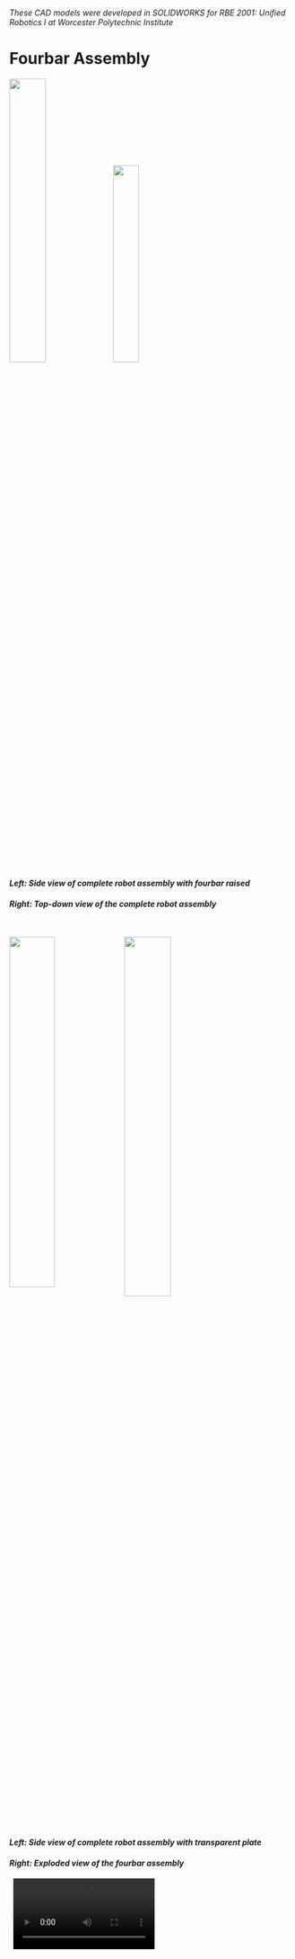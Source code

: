 <h6><i>These CAD models were developed in SOLIDWORKS for RBE 2001: Unified Robotics I at Worcester Polytechnic Institute</i>
  
# Fourbar Assembly

<img width = 36% src = "https://user-images.githubusercontent.com/127919187/226459679-b66a345e-0e97-413e-81e0-a97636801dce.jpg"> <img width = 30% src = "https://static.wixstatic.com/media/95c536_3287bc18bc934ebfb6c23c926ce130e3~mv2.jpg"> 

#### <i> Left: Side view of complete robot assembly with fourbar raised
#### <i> Right: Top-down view of the complete robot assembly

<h5> &nbsp

<img align = top width = 40% src = "https://user-images.githubusercontent.com/127919187/226455193-f577dd7b-57da-4e92-8d4d-c8a62edde17d.png"> <img align = top width = 40.5% src = https://static.wixstatic.com/media/95c536_1c85ccd8d7244c7a80c849a46f71fb0e~mv2.jpg>

#### <i> Left: Side view of complete robot assembly with transparent plate
#### <i> Right: Exploded view of the fourbar assembly

<h5> &nbsp

<video width = 50% src = https://user-images.githubusercontent.com/127919187/227321562-3dce19ab-73b3-434c-acae-2de312eae16a.mp4>

<video width = 50% src = "https://user-images.githubusercontent.com/127919187/227322562-0bf12a83-e439-4e49-944c-61b2a26c45c1.mp4">